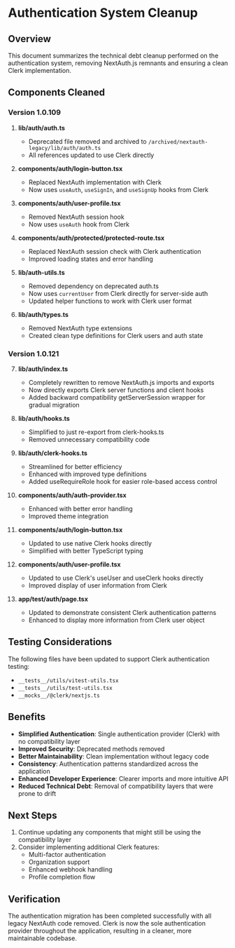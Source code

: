 # Authentication System Cleanup

## Overview

This document summarizes the technical debt cleanup performed on the authentication system, removing NextAuth.js remnants and ensuring a clean Clerk implementation.

## Components Cleaned

### Version 1.0.109
1. **lib/auth/auth.ts**
   - Deprecated file removed and archived to `/archived/nextauth-legacy/lib/auth/auth.ts`
   - All references updated to use Clerk directly

2. **components/auth/login-button.tsx**
   - Replaced NextAuth implementation with Clerk
   - Now uses `useAuth`, `useSignIn`, and `useSignUp` hooks from Clerk

3. **components/auth/user-profile.tsx**
   - Removed NextAuth session hook
   - Now uses `useAuth` hook from Clerk

4. **components/auth/protected/protected-route.tsx**
   - Replaced NextAuth session check with Clerk authentication
   - Improved loading states and error handling

5. **lib/auth-utils.ts**
   - Removed dependency on deprecated auth.ts
   - Now uses `currentUser` from Clerk directly for server-side auth
   - Updated helper functions to work with Clerk user format

6. **lib/auth/types.ts**
   - Removed NextAuth type extensions
   - Created clean type definitions for Clerk users and auth state

### Version 1.0.121
7. **lib/auth/index.ts**
   - Completely rewritten to remove NextAuth.js imports and exports
   - Now directly exports Clerk server functions and client hooks
   - Added backward compatibility getServerSession wrapper for gradual migration

8. **lib/auth/hooks.ts**
   - Simplified to just re-export from clerk-hooks.ts
   - Removed unnecessary compatibility code

9. **lib/auth/clerk-hooks.ts**
   - Streamlined for better efficiency
   - Enhanced with improved type definitions
   - Added useRequireRole hook for easier role-based access control

10. **components/auth/auth-provider.tsx**
    - Enhanced with better error handling
    - Improved theme integration

11. **components/auth/login-button.tsx**
    - Updated to use native Clerk hooks directly
    - Simplified with better TypeScript typing

12. **components/auth/user-profile.tsx**
    - Updated to use Clerk's useUser and useClerk hooks directly
    - Improved display of user information from Clerk

13. **app/test/auth/page.tsx**
    - Updated to demonstrate consistent Clerk authentication patterns
    - Enhanced to display more information from Clerk user object

## Testing Considerations

The following files have been updated to support Clerk authentication testing:

- `__tests__/utils/vitest-utils.tsx`
- `__tests__/utils/test-utils.tsx`
- `__mocks__/@clerk/nextjs.ts`

## Benefits

- **Simplified Authentication**: Single authentication provider (Clerk) with no compatibility layer
- **Improved Security**: Deprecated methods removed
- **Better Maintainability**: Clean implementation without legacy code
- **Consistency**: Authentication patterns standardized across the application
- **Enhanced Developer Experience**: Clearer imports and more intuitive API
- **Reduced Technical Debt**: Removal of compatibility layers that were prone to drift

## Next Steps

1. Continue updating any components that might still be using the compatibility layer
2. Consider implementing additional Clerk features:
   - Multi-factor authentication
   - Organization support
   - Enhanced webhook handling
   - Profile completion flow

## Verification

The authentication migration has been completed successfully with all legacy NextAuth code removed. Clerk is now the sole authentication provider throughout the application, resulting in a cleaner, more maintainable codebase.
